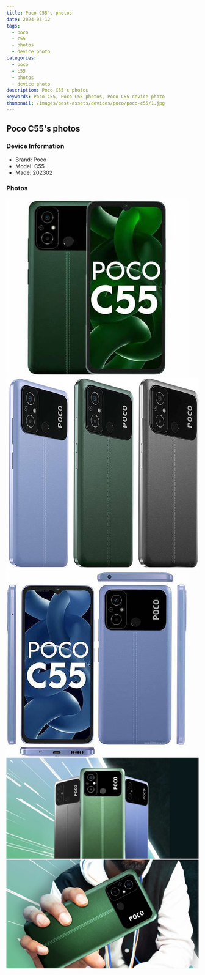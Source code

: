 ```yaml
---
title: Poco C55's photos
date: 2024-03-12
tags: 
  - poco
  - c55
  - photos
  - device photo
categories: 
  - poco
  - c55
  - photos
  - device photo
description: Poco C55's photos
keywords: Poco C55, Poco C55 photos, Poco C55 device photo
thumbnail: /images/best-assets/devices/poco/poco-c55/1.jpg
---
```


## Poco C55's photos

### Device Information

- Brand: Poco
- Model: C55
- Made: 202302

### Photos

![/images/best-assets/devices/poco/poco-c55/1.jpg](/images/best-assets/devices/poco/poco-c55/1.jpg)
![/images/best-assets/devices/poco/poco-c55/2.jpg](/images/best-assets/devices/poco/poco-c55/2.jpg)
![/images/best-assets/devices/poco/poco-c55/3.jpg](/images/best-assets/devices/poco/poco-c55/3.jpg)
![/images/best-assets/devices/poco/poco-c55/4.jpg](/images/best-assets/devices/poco/poco-c55/4.jpg)
![/images/best-assets/devices/poco/poco-c55/5.jpg](/images/best-assets/devices/poco/poco-c55/5.jpg)
